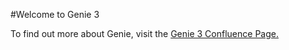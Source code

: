 #Welcome to Genie 3

To find out more about Genie, visit the [Genie 3 Confluence Page.](https://confluence.global.standardchartered.com/display/GENIE)
